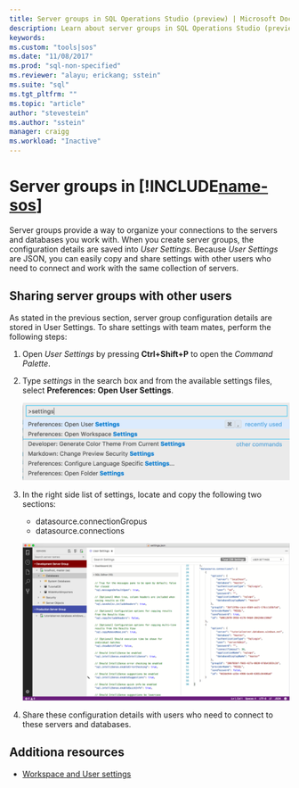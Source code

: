 ```yaml
---
title: Server groups in SQL Operations Studio (preview) | Microsoft Docs
description: Learn about server groups in SQL Operations Studio (preview).
keywords:
ms.custom: "tools|sos"
ms.date: "11/08/2017"
ms.prod: "sql-non-specified"
ms.reviewer: "alayu; erickang; sstein"
ms.suite: "sql"
ms.tgt_pltfrm: ""
ms.topic: "article"
author: "stevestein"
ms.author: "sstein"
manager: craigg
ms.workload: "Inactive"
---
```

# Server groups in [!INCLUDE[name-sos](../includes/name-sos-short.md)]

Server groups provide a way to organize your connections to the servers and databases you work with. When you create server groups, the configuration details are saved into *User Settings*. Because *User Settings* are JSON, you can easily copy and share settings with other users who need to connect and work with the same collection of servers. 


## Sharing server groups with other users

As stated in the previous section, server group configuration details are stored in User Settings. To share settings with team mates, perform the following steps:

1. Open *User Settings* by pressing **Ctrl+Shift+P** to open the *Command Palette*.
1. Type *settings* in the search box and from the available settings files, select **Preferences: Open User Settings**.

   ![Open user settings command](./media/server-groups/open-user-settings.png)

1. In the right side list of settings, locate and copy the following two sections:
   - datasource.connectionGropus
   - datasource.connections

   ![server groups in settings](./media/server-groups/server-groups-settings.png)

1. Share these configuration details with users who need to connect to these servers and databases.



## Additiona resources
- [Workspace and User settings](settings.md)